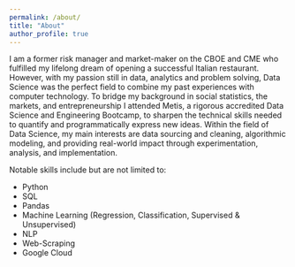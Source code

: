 ```yaml
---
permalink: /about/
title: "About"
author_profile: true
---
```


I am a former risk manager and market-maker on the CBOE and CME who fulfilled my lifelong dream of opening a successful Italian restaurant. However, with my passion still in data, analytics and problem solving, Data Science was the perfect field to combine my past experiences with computer technology. To bridge my background in social statistics, the markets, and entrepreneurship I attended Metis, a rigorous accredited Data Science and Engineering Bootcamp, to sharpen the technical skills needed to quantify and programmatically express new ideas. Within the field of Data Science, my main interests are data sourcing and cleaning, algorithmic modeling, and providing real-world impact through experimentation, analysis, and implementation.

Notable skills include but are not limited to:

- Python
- SQL
- Pandas
- Machine Learning (Regression, Classification, Supervised & Unsupervised)
- NLP
- Web-Scraping
- Google Cloud
